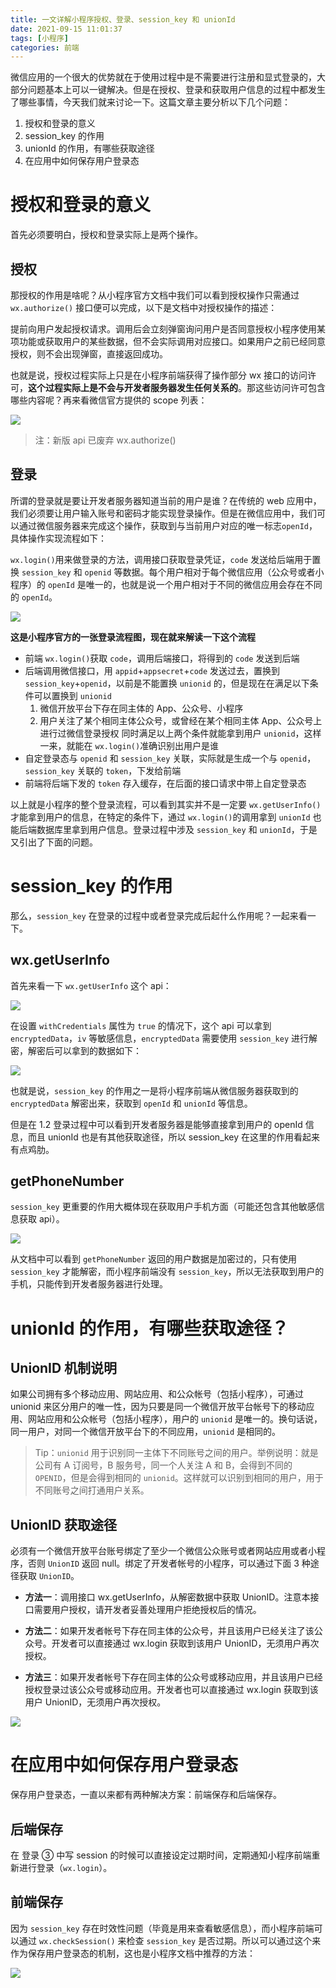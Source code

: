 ```yaml
---
title: 一文详解小程序授权、登录、session_key 和 unionId
date: 2021-09-15 11:01:37
tags: [小程序]
categories: 前端
---
```


微信应用的一个很大的优势就在于使用过程中是不需要进行注册和显式登录的，大部分问题基本上可以一键解决。但是在授权、登录和获取用户信息的过程中都发生了哪些事情，今天我们就来讨论一下。这篇文章主要分析以下几个问题：

1. 授权和登录的意义
2. session_key 的作用
3. unionId 的作用，有哪些获取途径
4. 在应用中如何保存用户登录态

<!-- more -->

# 授权和登录的意义

首先必须要明白，授权和登录实际上是两个操作。

## 授权

那授权的作用是啥呢？从小程序官方文档中我们可以看到授权操作只需通过`wx.authorize()` 接口便可以完成，以下是文档中对授权操作的描述：

提前向用户发起授权请求。调用后会立刻弹窗询问用户是否同意授权小程序使用某项功能或获取用户的某些数据，但不会实际调用对应接口。如果用户之前已经同意授权，则不会出现弹窗，直接返回成功。

也就是说，授权过程实际上只是在小程序前端获得了操作部分 wx 接口的访问许可，**这个过程实际上是不会与开发者服务器发生任何关系的**。那这些访问许可包含哪些内容呢？再来看微信官方提供的 scope 列表：

![](https://raw.githubusercontent.com/niki571/MyImageHost/main/snq7zpqzno.png)

> 注：新版 api 已废弃 wx.authorize()

## 登录

所谓的登录就是要让开发者服务器知道当前的用户是谁？在传统的 web 应用中，我们必须要让用户输入账号和密码才能实现登录操作。但是在微信应用中，我们可以通过微信服务器来完成这个操作，获取到与当前用户对应的唯一标志`openId`，具体操作实现流程如下：

`wx.login()`用来做登录的方法，调用接口获取登录凭证，`code` 发送给后端用于置换 `session_key` 和 `openid` 等数据。每个用户相对于每个微信应用（公众号或者小程序）的 `openId` 是唯一的，也就是说一个用户相对于不同的微信应用会存在不同的 `openId`。

![](https://raw.githubusercontent.com/niki571/MyImageHost/main/nvm3jqw0x9.jpeg)

**这是小程序官方的一张登录流程图，现在就来解读一下这个流程**

- 前端 `wx.login()`获取 `code`，调用后端接口，将得到的 `code` 发送到后端
- 后端调用微信接口，用 `appid`+`appsecret`+`code` 发送过去，置换到 `session_key`+`openid`，以前是不能置换 `unionid` 的，但是现在在满足以下条件可以置换到 `unionid`
  1. 微信开放平台下存在同主体的 App、公众号、小程序
  2. 用户关注了某个相同主体公众号，或曾经在某个相同主体 App、公众号上进行过微信登录授权 同时满足以上两个条件就能拿到用户 `unionid`，这样一来，就能在 `wx.login()`准确识别出用户是谁
- 自定登录态与 `openid` 和 `session_key` 关联，实际就是生成一个与 `openid`，`session_key` 关联的 `token`，下发给前端
- 前端将后端下发的 `token` 存入缓存，在后面的接口请求中带上自定登录态

以上就是小程序的整个登录流程，可以看到其实并不是一定要 `wx.getUserInfo()`才能拿到用户的信息，在特定的条件下，通过 `wx.login()`的调用拿到 `unionId` 也能后端数据库里拿到用户信息。登录过程中涉及 `session_key` 和 `unionId`，于是又引出了下面的问题。

# session_key 的作用

那么，`session_key` 在登录的过程中或者登录完成后起什么作用呢？一起来看一下。

## wx.getUserInfo

首先来看一下 `wx.getUserInfo` 这个 api：

![](https://raw.githubusercontent.com/niki571/MyImageHost/main/t1fntajss4.png)

在设置 `withCredentials` 属性为 `true` 的情况下，这个 api 可以拿到 `encryptedData`，`iv` 等敏感信息，`encryptedData` 需要使用 `session_key` 进行解密，解密后可以拿到的数据如下：

![](https://raw.githubusercontent.com/niki571/MyImageHost/main/q4k5rnou5v.png)

也就是说，`session_key` 的作用之一是将小程序前端从微信服务器获取到的 `encryptedData` 解密出来，获取到 `openId` 和 `unionId` 等信息。

但是在 1.2 登录过程中可以看到开发者服务器是能够直接拿到用户的 openId 信息，而且 unionId 也是有其他获取途径，所以 session_key 在这里的作用看起来有点鸡肋。

## getPhoneNumber

`session_key` 更重要的作用大概体现在获取用户手机方面（可能还包含其他敏感信息获取 api）。

![](https://raw.githubusercontent.com/niki571/MyImageHost/main/k5hc5pefxl.png)

从文档中可以看到 `getPhoneNumber` 返回的用户数据是加密过的，只有使用 `session_key` 才能解密，而小程序前端没有 `session_key`，所以无法获取到用户的手机，只能传到开发者服务器进行处理。

# unionId 的作用，有哪些获取途径？

## UnionID 机制说明

如果公司拥有多个移动应用、网站应用、和公众帐号（包括小程序），可通过 unionid 来区分用户的唯一性，因为只要是同一个微信开放平台帐号下的移动应用、网站应用和公众帐号（包括小程序），用户的 `unionid` 是唯一的。换句话说，同一用户，对同一个微信开放平台下的不同应用，`unionid` 是相同的。

> Tip：`unionid` 用于识别同一主体下不同账号之间的用户。举例说明：就是公司有 A 订阅号，B 服务号，同一个人关注 A 和 B，会得到不同的 `OPENID`，但是会得到相同的 `unionid`。这样就可以识别到相同的用户，用于不同账号之间打通用户关系。

## UnionID 获取途径

必须有一个微信开放平台账号绑定了至少一个微信公众账号或者网站应用或者小程序，否则 `UnionID` 返回 null。绑定了开发者帐号的小程序，可以通过下面 3 种途径获取 `UnionID`。

- **方法一**：调用接口 wx.getUserInfo，从解密数据中获取 UnionID。注意本接口需要用户授权，请开发者妥善处理用户拒绝授权后的情况。

- **方法二**：如果开发者帐号下存在同主体的公众号，并且该用户已经关注了该公众号。开发者可以直接通过 wx.login 获取到该用户 UnionID，无须用户再次授权。

- **方法三**：如果开发者帐号下存在同主体的公众号或移动应用，并且该用户已经授权登录过该公众号或移动应用。开发者也可以直接通过 wx.login 获取到该用户 UnionID，无须用户再次授权。

![](https://raw.githubusercontent.com/niki571/MyImageHost/main/0xxx3wwfci.png)

# 在应用中如何保存用户登录态

保存用户登录态，一直以来都有两种解决方案：前端保存和后端保存。

## 后端保存

在 登录 ③ 中写 session 的时候可以直接设定过期时间，定期通知小程序前端重新进行登录（`wx.login`）。

## 前端保存

因为 `session_key` 存在时效性问题（毕竟是用来查看敏感信息），而小程序前端可以通过 `wx.checkSession()` 来检查 `session_key` 是否过期。所以可以通过这个来作为保存用户登录态的机制，这也是小程序文档中推荐的方法：

![](https://raw.githubusercontent.com/niki571/MyImageHost/main/q4i5au2srx.png)

